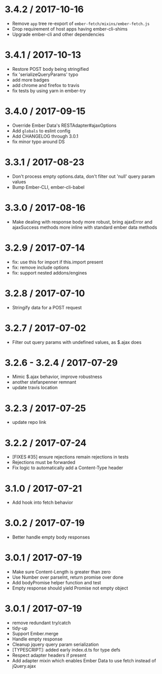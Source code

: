 3.4.2 / 2017-10-16
==================

  * Remove `app` tree re-export of `ember-fetch/mixins/ember-fetch.js`
  * Drop requirement of host apps having ember-cli-shims
  * Upgrade ember-cli and other dependencies

3.4.1 / 2017-10-13
==================

  * Restore POST body being stringified
  * fix 'serializeQueryParams' typo
  * add more badges
  * add chrome and firefox to travis
  * fix tests by using yarn in ember-try

3.4.0 / 2017-09-15
==================

  * Override Ember Data's RESTAdapter#ajaxOptions
  * Add `globals` to eslint config
  * Add CHANGELOG through 3.0.1
  * fix minor typo around DS

3.3.1 / 2017-08-23
==================

  * Don't process empty options.data, don't filter out 'null' query param values
  * Bump Ember-CLI, ember-cli-babel

3.3.0 / 2017-08-16
==================

  * Make dealing with response body more robust, bring ajaxError and ajaxSuccess methods more inline with standard ember data methods

3.2.9 / 2017-07-14
==================

  * fix: use this for import if this.import present
  * fix: remove include options
  * fix: support nested addons/engines

3.2.8 / 2017-07-10
==================

  * Stringify data for a POST request

3.2.7 / 2017-07-02
==================

  * Filter out query params with undefined values, as $.ajax does

3.2.6 - 3.2.4 / 2017-07-29
==========================
  * Mimic $.ajax behavior, improve robustness
  * another stefanpenner remnant
  * update travis location

3.2.3 / 2017-07-25
==================

  * update repo link

3.2.2 / 2017-07-24
==================

  * [FIXES #35] ensure rejections remain rejections in tests
  * Rejections must be forwarded
  * Fix logic to automatically add a Content-Type header

3.1.0 / 2017-07-21
==================

  * Add hook into fetch behavior

3.0.2 / 2017-07-19
==================

  * Better handle empty body responses

3.0.1 / 2017-07-19
==================

  * Make sure Content-Length is greater than zero
  * Use Number over parseInt, return promise over done
  * Add bodyPromise helper function and test
  * Empty response should yield Promise not empty object

3.0.1 / 2017-07-19
==================

  * remove redundant try/catch
  * tidy-up
  * Support Ember.merge
  * Handle empty response
  * Cleanup jquery query param serialization
  * [TYPESCRIPT]: added early index.d.ts for type defs
  * Respect adapter headers if present
  * Add adapter mixin which enables Ember Data to use fetch instead of jQuery.ajax
